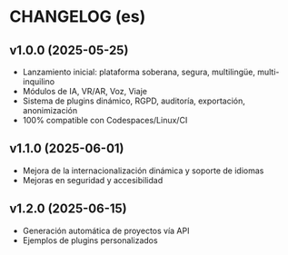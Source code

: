 # CHANGELOG (es)

## v1.0.0 (2025-05-25)
- Lanzamiento inicial: plataforma soberana, segura, multilingüe, multi-inquilino
- Módulos de IA, VR/AR, Voz, Viaje
- Sistema de plugins dinámico, RGPD, auditoría, exportación, anonimización
- 100% compatible con Codespaces/Linux/CI

## v1.1.0 (2025-06-01)
- Mejora de la internacionalización dinámica y soporte de idiomas
- Mejoras en seguridad y accesibilidad

## v1.2.0 (2025-06-15)
- Generación automática de proyectos vía API
- Ejemplos de plugins personalizados
